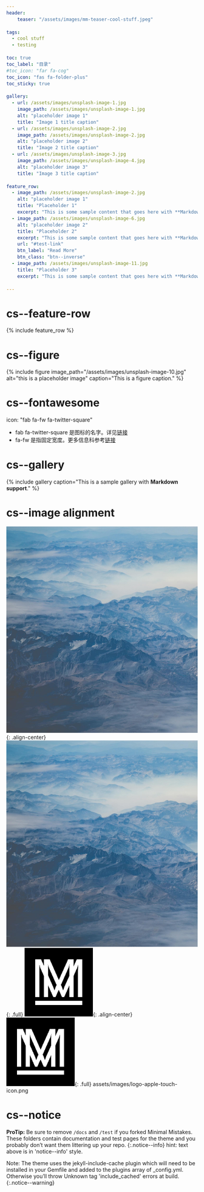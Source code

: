 ```yaml
---
header:
    teaser: "/assets/images/mm-teaser-cool-stuff.jpeg"

tags:
  - cool stuff
  - testing

toc: true
toc_label: "目录"
#toc_icon: "far fa-cog"
toc_icon: "fas fa-folder-plus"
toc_sticky: true

gallery:
  - url: /assets/images/unsplash-image-1.jpg
    image_path: /assets/images/unsplash-image-1.jpg
    alt: "placeholder image 1"
    title: "Image 1 title caption"
  - url: /assets/images/unsplash-image-2.jpg
    image_path: /assets/images/unsplash-image-2.jpg
    alt: "placeholder image 2"
    title: "Image 2 title caption"
  - url: /assets/images/unsplash-image-3.jpg
    image_path: /assets/images/unsplash-image-4.jpg
    alt: "placeholder image 3"
    title: "Image 3 title caption"

feature_row:
  - image_path: /assets/images/unsplash-image-2.jpg
    alt: "placeholder image 1"
    title: "Placeholder 1"
    excerpt: "This is some sample content that goes here with **Markdown** formatting."
  - image_path: /assets/images/unsplash-image-6.jpg
    alt: "placeholder image 2"
    title: "Placeholder 2"
    excerpt: "This is some sample content that goes here with **Markdown** formatting."
    url: "#test-link"
    btn_label: "Read More"
    btn_class: "btn--inverse"
  - image_path: /assets/images/unsplash-image-11.jpg
    title: "Placeholder 3"
    excerpt: "This is some sample content that goes here with **Markdown** formatting."

---
```


# cs--feature-row

{% include feature_row %}

# cs--figure

{% include figure image_path="/assets/images/unsplash-image-10.jpg" alt="this is a placeholder image" caption="This is a figure caption." %}


# cs--fontawesome


icon: "fab fa-fw fa-twitter-square"
- fab fa-twitter-square 是图标的名字。详见[链接](https://fontawesome.com/v5/icons/twitter-square?f=brands&s=solid)
- fa-fw 是指固定宽度。更多信息科参考[链接](https://fontawesome.com.cn/v4/examples)

# cs--gallery

{% include gallery caption="This is a sample gallery with **Markdown support**." %}

# cs--image alignment

![image-center](/assets/images/unsplash-image-6.jpg){: .align-center}
![image-full](/assets/images/unsplash-image-6.jpg){: .full}
![image-center](/assets/images/logo-apple-touch-icon.png){: .align-center}
![image-full](/assets/images/logo-apple-touch-icon.png){: .full}
assets/images/logo-apple-touch-icon.png
# cs--notice

**ProTip:** Be sure to remove `/docs` and `/test` if you forked Minimal Mistakes. These folders contain documentation and test pages for the theme and you probably don’t want them littering up your repo.
{:.notice--info}
hint: text above is in 'notice--info' style.

Note: The theme uses the jekyll-include-cache plugin which will need to be installed in your Gemfile and added to the plugins array of _config.yml. Otherwise you’ll throw Unknown tag 'include_cached' errors at build.
{:.notice--warning}

